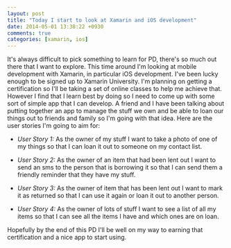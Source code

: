 ```yaml
---
layout: post
title: "Today I start to look at Xamarin and iOS development"
date: 2014-05-01 13:38:22 +0930
comments: true
categories: [xamarin, ios]
---
```


It's always difficult to pick something to learn for PD, there's so much out there that I want to explore. This time around I'm looking at mobile development with Xamarin, in particular iOS development. I've been lucky enough to be signed up to Xamarin University. I'm planning on getting a certification so I'll be taking a set of online classes to help me achieve that. However I find that I learn best by doing so I need to come up with some sort of simple app that I can develop. A friend and I have been talking about putting together an app to manage the stuff we own and be able to loan our things out to friends and family so I'm going with that idea. Here are the user stories I'm going to aim for:

* _User Story 1:_
As the owner of my stuff I want to take a photo of one of my things so that I can loan it out to someone on my contact list.

* _User Story 2:_
As the owner of an item that had been lent out I want to send an sms to the person that is borrowing it so that I can send them a friendly reminder that they have my stuff.

* _User Story 3:_
As the owner of item that has been lent out I want to mark it as returned so that I can use it again or loan it out to another person.

* _User Story 4:_
As the owner of lots of stuff I want to see a list of all my items so that I can see all the items I have and which ones are on loan.

Hopefully by the end of this PD I'll be well on my way to earning that certification and a nice app to start using.


